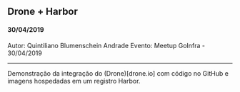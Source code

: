 ## Drone + Harbor
#### 30/04/2019

Autor: Quintiliano Blumenschein Andrade
Evento: Meetup GoInfra - 30/04/2019

---

Demonstração da integração do (Drone)[drone.io] com código no GitHub e imagens hospedadas em um registro Harbor.
